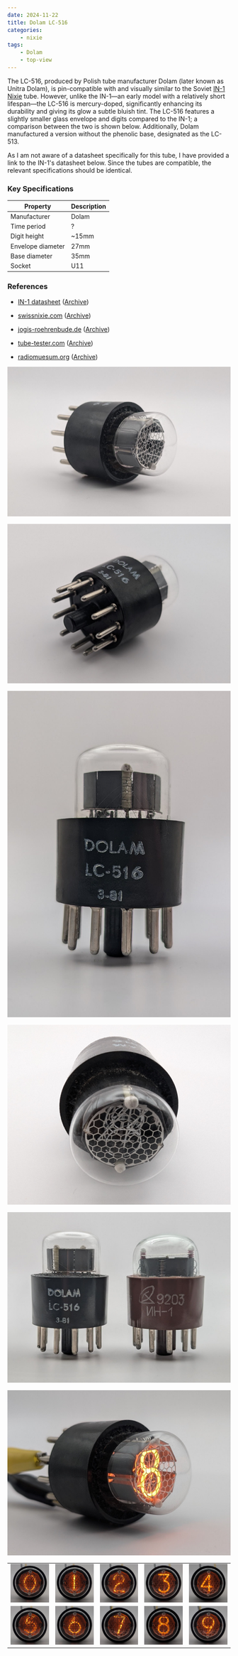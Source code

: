 ```yaml
---
date: 2024-11-22
title: Dolam LC-516
categories:
    - nixie
tags:
    - Dolam
    - top-view
---
```


The LC-516, produced by Polish tube manufacturer Dolam (later known as Unitra Dolam), is pin-compatible with and visually similar to the Soviet [IN-1 Nixie](/nixie/anod-in-1/) tube. However, unlike the IN-1—an early model with a relatively short lifespan—the LC-516 is mercury-doped, significantly enhancing its durability and giving its glow a subtle bluish tint. The LC-516 features a slightly smaller glass envelope and digits compared to the IN-1; a comparison between the two is shown below. Additionally, Dolam manufactured a version without the phenolic base, designated as the LC-513.

As I am not aware of a datasheet specifically for this tube, I have provided a link to the IN-1's datasheet below. Since the tubes are compatible, the relevant specifications should be identical.

### Key Specifications

| Property          | Description |
|-------------------|-------------|
| Manufacturer      | Dolam       |
| Time period       | ?           |
| Digit height      | ~15mm       |
| Envelope diameter | 27mm        |
| Base diameter     | 35mm        |
| Socket            | U11         |

### References

- [IN-1 datasheet](https://www.tube-tester.com/sites/nixie/dat_arch/IN-1.pdf) ([Archive](https://web.archive.org/web/20240424052339/https://www.tube-tester.com/sites/nixie/dat_arch/IN-1.pdf))

- [swissnixie.com](https://www.swissnixie.com/tubes/LC516/) ([Archive](https://web.archive.org/web/20240424051904/https://www.swissnixie.com/tubes/LC516/))

- [jogis-roehrenbude.de](https://www.jogis-roehrenbude.de/Roehren-Geschichtliches/Nixie/LC-516.htm) ([Archive](https://web.archive.org/web/20240421201524/https://www.jogis-roehrenbude.de/Roehren-Geschichtliches/Nixie/LC-516.htm))

- [tube-tester.com](https://www.tube-tester.com/sites/nixie/data/lc-516.htm) ([Archive](https://web.archive.org/web/20240620130847/https://www.tube-tester.com/sites/nixie/data/lc-516.htm))

- [radiomuesum.org](https://www.radiomuseum.org/tubes/tube_lc516.html) ([Archive](https://web.archive.org/web/20240417001750/https://www.radiomuseum.org/tubes/tube_lc516.html))

[![Dolam LC-516](assets/1.jpg)](assets/1.jpg)

[![Dolam LC-516](assets/2.jpg)](assets/2.jpg)

[![Dolam LC-516](assets/3.jpg)](assets/3.jpg)

[![Dolam LC-516](assets/4.jpg)](assets/4.jpg)

[![Dolam LC-516](assets/17.jpg)](assets/17.jpg)

[![Dolam LC-516](assets/5.jpg)](assets/5.jpg)

<table>
    <tr>
        <td>
            <a href="assets/6.jpg">
                <img src="assets/6.jpg">
            </a>
        </td>
        <td>
            <a href="assets/7.jpg">
                <img src="assets/7.jpg">
            </a>
        </td>
        <td>
            <a href="assets/8.jpg">
                <img src="assets/8.jpg">
            </a>
        </td>
         <td>
            <a href="assets/9.jpg">
                <img src="assets/9.jpg">
            </a>
        </td>
        <td>
            <a href="assets/10.jpg">
                <img src="assets/10.jpg">
            </a>
        </td>
    </tr>
    <tr>
        <td>
            <a href="assets/11.jpg">
                <img src="assets/11.jpg">
            </a>
        </td>
        <td>
            <a href="assets/12.jpg">
                <img src="assets/12.jpg">
            </a>
        </td>
        <td>
            <a href="assets/13.jpg">
                <img src="assets/13.jpg">
            </a>
        </td>
         <td>
            <a href="assets/14.jpg">
                <img src="assets/14.jpg">
            </a>
        </td>
        <td>
            <a href="assets/15.jpg">
                <img src="assets/15.jpg">
            </a>
        </td>
    </tr>
</table>